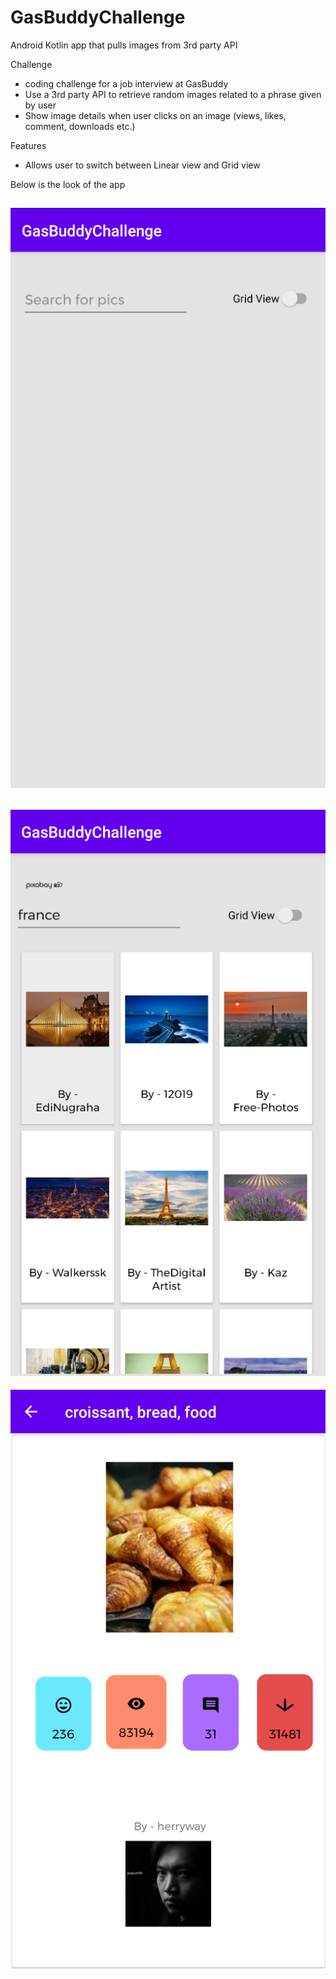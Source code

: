 # GasBuddyChallenge
Android Kotlin app that pulls images from 3rd party API

Challenge
- coding challenge for a job interview at GasBuddy
- Use a 3rd party API to retrieve random images related to a phrase given by user
- Show image details when user clicks on an image (views, likes, comment, downloads etc.)

Features
- Allows user to switch between Linear view and Grid view


Below is the look of the app

![1](https://github.com/pandyama/GasBuddyChallenge/blob/master/Capture1.PNG)
---

![2](https://github.com/pandyama/GasBuddyChallenge/blob/master/Capture2.PNG)
---

![3](https://github.com/pandyama/GasBuddyChallenge/blob/master/Capture3.PNG)
